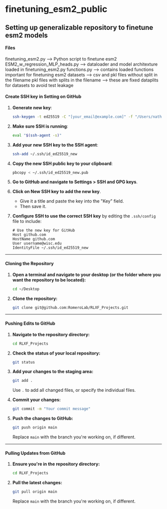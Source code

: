 # finetuning_esm2_public
Setting up generalizable repository to finetune esm2 models
---
#### Files
finetuning_esm2.py --> Python script to finetune esm2
ESM2_w_regression_MLP_heads.py --> dataloader and model architexture loaded in finetuning_esm2.py
functions.py --> contains loaded functions important for finetuning esm2
datasets --> csv and pkl files without split in the filename
pkl files with splits in the filename --> these are fixed dataplits for datasets to avoid test leakage

#### Create SSH key in Setting on GitHub

1. **Generate new key**: 
    ```bash
    ssh-keygen -t ed25519 -C "[your_email@example.com]" -f "/Users/nathanielblalock/.ssh/id_ed25519_new"
    ```
  
2. **Make sure SSH is running**: 
    ```bash
    eval "$(ssh-agent -s)"
    ```

3. **Add your new SSH key to the SSH agent**: 
    ```bash
    ssh-add ~/.ssh/id_ed25519_new
    ```

4. **Copy the new SSH public key to your clipboard**: 
    ```bash
    pbcopy < ~/.ssh/id_ed25519_new.pub
    ```

5. **Go to GitHub and navigate to Settings > SSH and GPG keys**.

6. **Click on New SSH key to add the new key**. 
    - Give it a title and paste the key into the "Key" field. 
    - Then save it.

7. **Configure SSH to use the correct SSH key** by editing the `.ssh/config` file to include:

    ```text
    # Use the new key for GitHub
    Host github.com
    HostName github.com
    User username@wisc.edu
    IdentityFile ~/.ssh/id_ed25519_new
    ```

---

#### Cloning the Repository

1. **Open a terminal and navigate to your desktop (or the folder where you want the repository to be located):**

    ```bash
    cd ~/Desktop
    ```

2. **Clone the repository:**

    ```bash
    git clone git@github.com:RomeroLab/RLXF_Projects.git
    ```

---

#### Pushing Edits to GitHub

1. **Navigate to the repository directory:**

    ```bash
    cd RLXF_Projects
    ```

2. **Check the status of your local repository:**

    ```bash
    git status
    ```

3. **Add your changes to the staging area:**

    ```bash
    git add .
    ```

    Use `.` to add all changed files, or specify the individual files.

4. **Commit your changes:**

    ```bash
    git commit -m "Your commit message"
    ```

5. **Push the changes to GitHub:**

    ```bash
    git push origin main
    ```

    Replace `main` with the branch you're working on, if different.

---

#### Pulling Updates from GitHub

1. **Ensure you're in the repository directory:**

    ```bash
    cd RLXF_Projects
    ```

2. **Pull the latest changes:**

    ```bash
    git pull origin main
    ```

    Replace `main` with the branch you're working on, if different.


